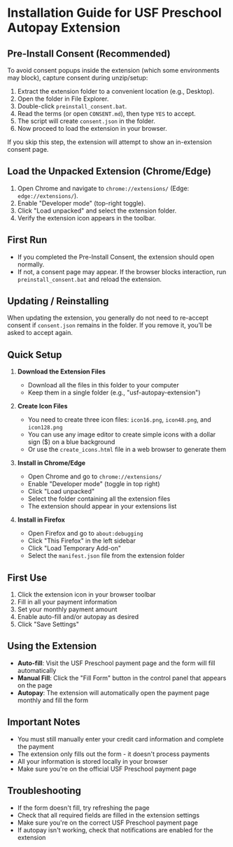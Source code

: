 # Installation Guide for USF Preschool Autopay Extension
## Pre-Install Consent (Recommended)

To avoid consent popups inside the extension (which some environments may block), capture consent during unzip/setup:

1. Extract the extension folder to a convenient location (e.g., Desktop).
2. Open the folder in File Explorer.
3. Double-click `preinstall_consent.bat`.
4. Read the terms (or open `CONSENT.md`), then type `YES` to accept.
5. The script will create `consent.json` in the folder.
6. Now proceed to load the extension in your browser.

If you skip this step, the extension will attempt to show an in-extension consent page.

## Load the Unpacked Extension (Chrome/Edge)

1. Open Chrome and navigate to `chrome://extensions/` (Edge: `edge://extensions/`).
2. Enable "Developer mode" (top-right toggle).
3. Click "Load unpacked" and select the extension folder.
4. Verify the extension icon appears in the toolbar.

## First Run

- If you completed the Pre-Install Consent, the extension should open normally.
- If not, a consent page may appear. If the browser blocks interaction, run `preinstall_consent.bat` and reload the extension.

## Updating / Reinstalling

When updating the extension, you generally do not need to re-accept consent if `consent.json` remains in the folder. If you remove it, you’ll be asked to accept again.


## Quick Setup

1. **Download the Extension Files**
   - Download all the files in this folder to your computer
   - Keep them in a single folder (e.g., "usf-autopay-extension")

2. **Create Icon Files**
   - You need to create three icon files: `icon16.png`, `icon48.png`, and `icon128.png`
   - You can use any image editor to create simple icons with a dollar sign ($) on a blue background
   - Or use the `create_icons.html` file in a web browser to generate them

3. **Install in Chrome/Edge**
   - Open Chrome and go to `chrome://extensions/`
   - Enable "Developer mode" (toggle in top right)
   - Click "Load unpacked"
   - Select the folder containing all the extension files
   - The extension should appear in your extensions list

4. **Install in Firefox**
   - Open Firefox and go to `about:debugging`
   - Click "This Firefox" in the left sidebar
   - Click "Load Temporary Add-on"
   - Select the `manifest.json` file from the extension folder

## First Use

1. Click the extension icon in your browser toolbar
2. Fill in all your payment information
3. Set your monthly payment amount
4. Enable auto-fill and/or autopay as desired
5. Click "Save Settings"

## Using the Extension

- **Auto-fill**: Visit the USF Preschool payment page and the form will fill automatically
- **Manual Fill**: Click the "Fill Form" button in the control panel that appears on the page
- **Autopay**: The extension will automatically open the payment page monthly and fill the form

## Important Notes

- You must still manually enter your credit card information and complete the payment
- The extension only fills out the form - it doesn't process payments
- All your information is stored locally in your browser
- Make sure you're on the official USF Preschool payment page

## Troubleshooting

- If the form doesn't fill, try refreshing the page
- Check that all required fields are filled in the extension settings
- Make sure you're on the correct USF Preschool payment page
- If autopay isn't working, check that notifications are enabled for the extension


